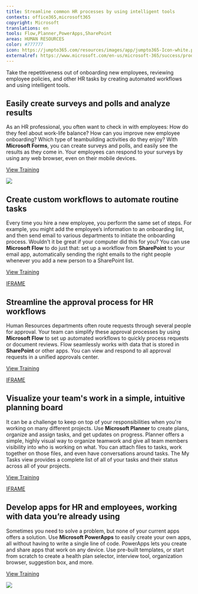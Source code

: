 ```yaml
---
title: Streamline common HR processes by using intelligent tools
contexts: office365,microsoft365
copyright: Microsoft
translations: en
tools: Flow,Planner,PowerApps,SharePoint
areas: HUMAN RESOURCES
color: #777777
icon: https://jumpto365.com/resources/images/app/jumpto365-Icon-white.png
externalref: https://www.microsoft.com/en-us/microsoft-365/success/productivitylibrary/streamline-common-hr-processes-by-using-intelligent-tools
---
```

Take the repetitiveness out of onboarding new employees, reviewing employee policies, and other HR tasks by creating automated workflows and using intelligent tools.


## Easily create surveys and polls and analyze results

As an HR professional, you often want to check in with employees: How do they feel about work-life balance? How can you improve new employee onboarding? Which type of teambuilding activities do they enjoy? With **Microsoft Forms**, you can create surveys and polls, and easily see the results as they come in. Your employees can respond to your surveys by using any web browser, even on their mobile devices.

[View Training](https://support.office.com/Forms)

![](http://img-prod-cms-rt-microsoft-com.akamaized.net/cms/api/am/imageFileData/RE1MP9D?ver=bfd5)

## Create custom workflows to automate routine tasks

Every time you hire a new employee, you perform the same set of steps. For example, you might add the employee’s information to an onboarding list, and then send email to various departments to initiate the onboarding process. Wouldn't it be great if your computer did this for you? You can use **Microsoft Flow** to do just that: set up a workflow from **SharePoint** to your email app, automatically sending the right emails to the right people whenever you add a new person to a SharePoint list.

[View Training](https://flow.microsoft.com/collections/humanresources/)

[IFRAME](https://www.microsoft.com/en-us/videoplayer/embed/RE1UeUC)

## Streamline the approval process for HR workflows

Human Resources departments often route requests through several people for approval. Your team can simplify these approval processes by using **Microsoft Flow** to set up automated workflows to quickly process requests or document reviews. Flow seamlessly works with data that is stored in **SharePoint** or other apps. You can view and respond to all approval requests in a unified approvals center.

[View Training](https://flow.microsoft.com/blog/introducing-modern-approvals/)

[IFRAME](https://www.microsoft.com/en-us/videoplayer/embed/RE1US2C)

## Visualize your team's work in a simple, intuitive planning board

It can be a challenge to keep on top of your responsibilities when you're working on many different projects. Use **Microsoft Planner** to create plans, organize and assign tasks, and get updates on progress. Planner offers a simple, highly visual way to organize teamwork and give all team members visibility into who is working on what. You can attach files to tasks, work together on those files, and even have conversations around tasks. The My Tasks view provides a complete list of all of your tasks and their status across all of your projects.

[View Training](https://support.office.com/article/Microsoft-Planner-help-4a9a13c6-3adf-4a60-a6fc-15c0b15e16fc)

[IFRAME](https://www.microsoft.com/en-us/videoplayer/embed/RE1UKaw)

## Develop apps for HR and employees, working with data you’re already using

Sometimes you need to solve a problem, but none of your current apps offers a solution. Use **Microsoft PowerApps** to easily create your own apps, all without having to write a single line of code. PowerApps lets you create and share apps that work on any device. Use pre-built templates, or start from scratch to create a health plan selector, interview tool, organization browser, suggestion box, and more.

[View Training](https://powerapps.microsoft.com/tutorials/getting-started/)

![](http://img-prod-cms-rt-microsoft-com.akamaized.net/cms/api/am/imageFileData/RE1N0ff?ver=ebab)

